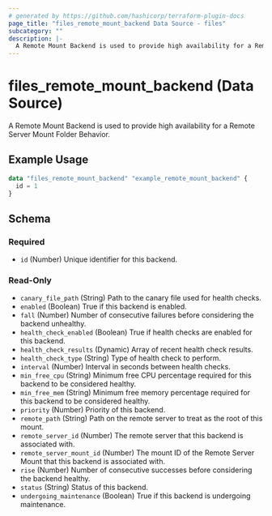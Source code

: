 ```yaml
---
# generated by https://github.com/hashicorp/terraform-plugin-docs
page_title: "files_remote_mount_backend Data Source - files"
subcategory: ""
description: |-
  A Remote Mount Backend is used to provide high availability for a Remote Server Mount Folder Behavior.
---
```


# files_remote_mount_backend (Data Source)

A Remote Mount Backend is used to provide high availability for a Remote Server Mount Folder Behavior.

## Example Usage

```terraform
data "files_remote_mount_backend" "example_remote_mount_backend" {
  id = 1
}
```

<!-- schema generated by tfplugindocs -->
## Schema

### Required

- `id` (Number) Unique identifier for this backend.

### Read-Only

- `canary_file_path` (String) Path to the canary file used for health checks.
- `enabled` (Boolean) True if this backend is enabled.
- `fall` (Number) Number of consecutive failures before considering the backend unhealthy.
- `health_check_enabled` (Boolean) True if health checks are enabled for this backend.
- `health_check_results` (Dynamic) Array of recent health check results.
- `health_check_type` (String) Type of health check to perform.
- `interval` (Number) Interval in seconds between health checks.
- `min_free_cpu` (String) Minimum free CPU percentage required for this backend to be considered healthy.
- `min_free_mem` (String) Minimum free memory percentage required for this backend to be considered healthy.
- `priority` (Number) Priority of this backend.
- `remote_path` (String) Path on the remote server to treat as the root of this mount.
- `remote_server_id` (Number) The remote server that this backend is associated with.
- `remote_server_mount_id` (Number) The mount ID of the Remote Server Mount that this backend is associated with.
- `rise` (Number) Number of consecutive successes before considering the backend healthy.
- `status` (String) Status of this backend.
- `undergoing_maintenance` (Boolean) True if this backend is undergoing maintenance.
